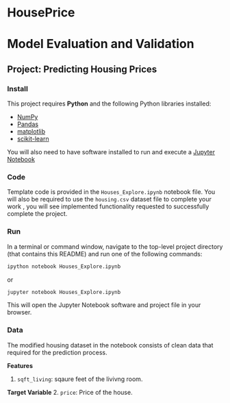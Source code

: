 # HousePrice
# Model Evaluation and Validation
## Project: Predicting Housing Prices

### Install

This project requires **Python** and the following Python libraries installed:

- [NumPy](http://www.numpy.org/)
- [Pandas](http://pandas.pydata.org/)
- [matplotlib](http://matplotlib.org/)
- [scikit-learn](http://scikit-learn.org/stable/)

You will also need to have software installed to run and execute a [Jupyter Notebook](http://ipython.org/notebook.html)

### Code

Template code is provided in the `Houses_Explore.ipynb` notebook file. You will also be required to use the `housing.csv` dataset file to complete your work , you will see implemented functionality requested to successfully complete the project.

### Run

In a terminal or command window, navigate to the top-level project directory (that contains this README) and run one of the following commands:

```bash
ipython notebook Houses_Explore.ipynb
```  
or
```bash
jupyter notebook Houses_Explore.ipynb
```

This will open the Jupyter Notebook software and project file in your browser.

### Data

The modified housing dataset in the notebook consists of clean data that required for the prediction process.

**Features**
1. `sqft_living`: sqaure feet of the livivng room.

**Target Variable**
2. `price`: Price of the house.
